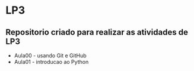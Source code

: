 # LP3

## Repositorio criado para realizar as atividades de LP3
- Aula00 - usando Git e GitHub
- Aula01 - introducao ao Python
